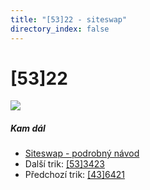 ```yaml
---
title: "[53]22 - siteswap"
directory_index: false
---
```


# \[53\]22

![](/animace/siteswap/53_22.gif)

##### Kam dál

- [Siteswap - podrobný návod](/siteswap.html "Podrobné vysvětlení siteswapů..")
- Další trik: [\[53\]3423](53_3423.html "Siteswap [53]3423")
- Předchozí trik: [\[43\]6421](43_6421.html "Siteswap [43]6421")


